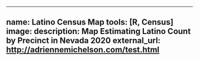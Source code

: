  ---
 name: Latino Census Map
 tools: [R, Census]
 image:
 description: Map Estimating Latino Count by Precinct in Nevada 2020
 external_url: http://adriennemichelson.com/test.html 
 ---